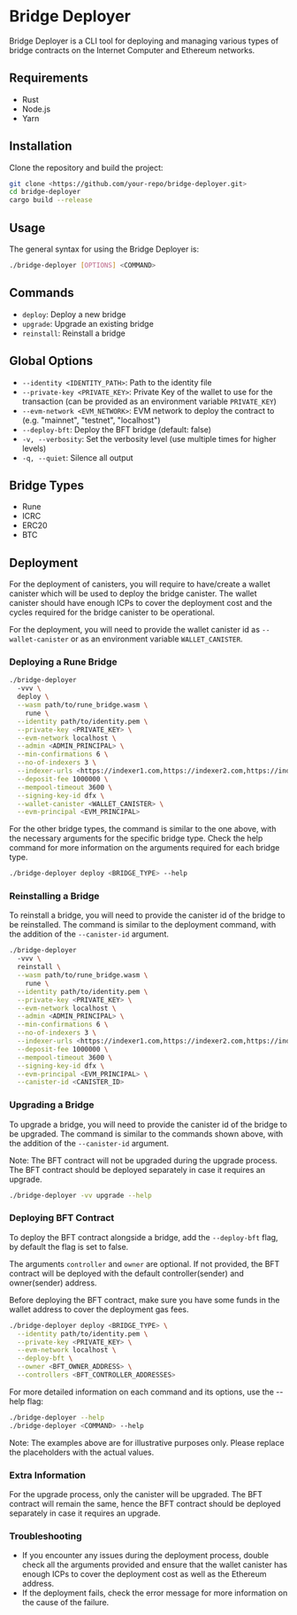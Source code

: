 # Bridge Deployer

Bridge Deployer is a CLI tool for deploying and managing various types of bridge contracts on the Internet Computer and Ethereum networks.

## Requirements

- Rust
- Node.js
- Yarn

## Installation

Clone the repository and build the project:

```bash
git clone <https://github.com/your-repo/bridge-deployer.git>
cd bridge-deployer
cargo build --release
```

## Usage

The general syntax for using the Bridge Deployer is:

```bash
./bridge-deployer [OPTIONS] <COMMAND>
```

## Commands

- `deploy`: Deploy a new bridge
- `upgrade`: Upgrade an existing bridge
- `reinstall`: Reinstall a bridge

## Global Options

- `--identity <IDENTITY_PATH>`: Path to the identity file
- `--private-key <PRIVATE_KEY>`: Private Key of the wallet to use for the transaction (can be provided as an environment variable `PRIVATE_KEY`)
- `--evm-network <EVM_NETWORK>`: EVM network to deploy the contract to (e.g. "mainnet", "testnet", "localhost")
- `--deploy-bft`: Deploy the BFT bridge (default: false)
- `-v, --verbosity`: Set the verbosity level (use multiple times for higher levels)
- `-q, --quiet`: Silence all output

## Bridge Types

- Rune
- ICRC
- ERC20
- BTC

## Deployment

For the deployment of canisters, you will require to have/create a wallet canister which will be used to deploy the bridge canister. The wallet canister should have enough ICPs to cover the deployment cost and the cycles required for the bridge canister to be operational.

For the deployment, you will need to provide the wallet canister id as `--wallet-canister` or as an environment variable `WALLET_CANISTER`.

### Deploying a Rune Bridge

```bash
./bridge-deployer
  -vvv \
  deploy \
  --wasm path/to/rune_bridge.wasm \
    rune \
  --identity path/to/identity.pem \
  --private-key <PRIVATE_KEY> \
  --evm-network localhost \
  --admin <ADMIN_PRINCIPAL> \
  --min-confirmations 6 \
  --no-of-indexers 3 \
  --indexer-urls <https://indexer1.com,https://indexer2.com,https://indexer3.com> \
  --deposit-fee 1000000 \
  --mempool-timeout 3600 \
  --signing-key-id dfx \
  --wallet-canister <WALLET_CANISTER> \
  --evm-principal <EVM_PRINCIPAL>
```

For the other bridge types, the command is similar to the one above, with the necessary arguments for the specific bridge type. Check the help command for more information on the arguments required for each bridge type.

```bash
./bridge-deployer deploy <BRIDGE_TYPE> --help
```

### Reinstalling a Bridge

To reinstall a bridge, you will need to provide the canister id of the bridge to be reinstalled. The command is similar to the deployment command, with the addition of the `--canister-id` argument.

```bash
./bridge-deployer
  -vvv \
  reinstall \
  --wasm path/to/rune_bridge.wasm \
    rune \
  --identity path/to/identity.pem \
  --private-key <PRIVATE_KEY> \
  --evm-network localhost \
  --admin <ADMIN_PRINCIPAL> \
  --min-confirmations 6 \
  --no-of-indexers 3 \
  --indexer-urls <https://indexer1.com,https://indexer2.com,https://indexer3.com> \
  --deposit-fee 1000000 \
  --mempool-timeout 3600 \
  --signing-key-id dfx \
  --evm-principal <EVM_PRINCIPAL> \
  --canister-id <CANISTER_ID>
```

### Upgrading a Bridge

To upgrade a bridge, you will need to provide the canister id of the bridge to be upgraded. The command is similar to the commands shown above, with the addition of the `--canister-id` argument.

Note: The BFT contract will not be upgraded during the upgrade process. The BFT contract should be deployed separately in case it requires an upgrade.

```bash
./bridge-deployer -vv upgrade --help
```

### Deploying BFT Contract

To deploy the BFT contract alongside a bridge, add the `--deploy-bft` flag, by default the flag is set to false.

The arguments `controller` and `owner` are optional. If not provided, the BFT contract will be deployed with the default controller(sender) and owner(sender) address.

Before deploying the BFT contract, make sure you have some funds in the wallet address to cover the deployment gas fees.

```bash
./bridge-deployer deploy <BRIDGE_TYPE> \
  --identity path/to/identity.pem \
  --private-key <PRIVATE_KEY> \
  --evm-network localhost \
  --deploy-bft \
  --owner <BFT_OWNER_ADDRESS> \
  --controllers <BFT_CONTROLLER_ADDRESSES>
```

For more detailed information on each command and its options, use the --help flag:

```bash
./bridge-deployer --help
./bridge-deployer <COMMAND> --help
```

Note: The examples above are for illustrative purposes only. Please replace the placeholders with the actual values.

### Extra Information

For the upgrade process, only the canister will be upgraded. The BFT contract will remain the same, hence the BFT contract should be deployed separately in case it requires an upgrade.

### Troubleshooting

- If you encounter any issues during the deployment process, double check all the arguments provided and ensure that the wallet canister has enough ICPs to cover the deployment cost as well as the Ethereum address.
- If the deployment fails, check the error message for more information on the cause of the failure.
